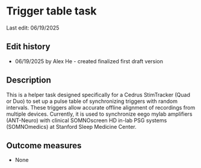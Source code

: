 # Trigger table task
Last edit: 06/19/2025

## Edit history
- 06/19/2025 by Alex He - created finalized first draft version

## Description
This is a helper task designed specifically for a Cedrus StimTracker (Quad or Duo) to set up a pulse table of synchronizing triggers with random intervals. These triggers allow accurate offline alignment of recordings from multiple devices. Currently, it is used to synchronize eego mylab amplifiers (ANT-Neuro) with clinical SOMNOscreen HD in-lab PSG systems (SOMNOmedics) at Stanford Sleep Medicine Center.

## Outcome measures
- None
